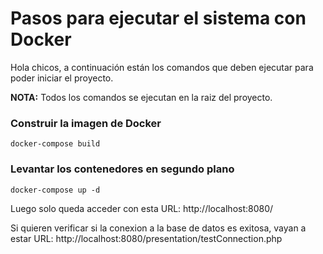 # Pasos para ejecutar el sistema con Docker

Hola chicos, a continuación están los comandos que deben ejecutar para poder iniciar el proyecto.

<strong>NOTA:</strong> Todos los comandos se ejecutan en la raiz del proyecto.

### Construir la imagen de Docker
    
    docker-compose build

### Levantar los contenedores en segundo plano

    docker-compose up -d

Luego solo queda acceder con esta URL: http://localhost:8080/

Si quieren verificar si la conexion a la base de datos es exitosa, vayan a estar URL: http://localhost:8080/presentation/testConnection.php
